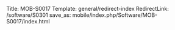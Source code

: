 Title: MOB-S0017
Template: general/redirect-index
RedirectLink: /software/S0301
save_as: mobile/index.php/Software/MOB-S0017/index.html